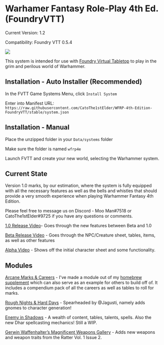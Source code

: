 # Warhamer Fantasy Role-Play 4th Ed. (FoundryVTT)

Current Version: 1.2

Compatibility: Foundry VTT 0.5.4

![](https://i.imgur.com/esCwB7f.png)

This system is intended for use with [Foundry Virtual Tabletop](http://foundryvtt.com/) to play in the grim and perilous world of Warhammer.

## Installation - Auto Installer (Recommended)

In the FVTT Game Systems Menu, click `Install System`

Enter into Manifest URL: `https://raw.githubusercontent.com/CatoThe1stElder/WFRP-4th-Edition-FoundryVTT/stable/system.json`

## Installation - Manual

Place the unzipped folder in your `Data/systems` folder

Make sure the folder is named `wfrp4e`

Launch FVTT and create your new world, selecting the Warhammer system.

## Current State

Version 1.0 marks, by our estimation, where the system is fully equipped with all the necessary features as well as the bells and whistles that should provide a very smooth experience when playing Warhammer Fantasy 4th Edition.

Please feel free to message us on Discord - Moo Man#7518 or CatoThe1stElder#9725 if you have any questions or comments.

[1.0 Release Video](https://youtu.be/HMjXCLDDfWE)- Goes through the new features between Beta and 1.0

[Beta Release Video](https://www.youtube.com/watch?v=XMEJt5OB4Bc) - Goes through the NPC/Creature sheet, tables, items, as well as other features

[Alpha Video](https://www.youtube.com/watch?v=-CthIoE9o2E) - Shows off the initial character sheet and some functionality.

## Modules

[Arcane Marks & Careers](https://github.com/moo-man/Arcane-Marks-Careers-FVTT) - I've made a module out of my [homebrew supplement](https://drive.google.com/file/d/1uTy2r0EDMdcISFqqyxeIOSadtzz-OTAg/view) which can also serve as an example for others to build off of. It includes a compendium pack of all the careers as well as tables to roll for marks. 

[Rough Nights & Hard Days](https://github.com/Jagusti/fvtt-wfrp4e-rnhd) - Spearheaded by @Jagusti, namely adds gnomes to character generation!

[Enemy in Shadows](https://github.com/moo-man/EiS-FVTT) - A wealth of content, tables, talents, spells. Also the new Dhar spellcasting mechanics! Still a WIP.

[Gerwin Waffenhalter’s Magnificent Weapons Gallery](https://github.com/DasSauerkraut/wfrp-gwmwg) - Adds new weapons and weapon traits from the Ratter Vol. 1 Issue 2.